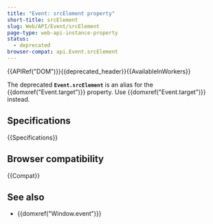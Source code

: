 ```yaml
---
title: "Event: srcElement property"
short-title: srcElement
slug: Web/API/Event/srcElement
page-type: web-api-instance-property
status:
  - deprecated
browser-compat: api.Event.srcElement
---
```


{{APIRef("DOM")}}{{deprecated_header}}{{AvailableInWorkers}}

The deprecated **`Event.srcElement`** is an alias for the {{domxref("Event.target")}} property. Use {{domxref("Event.target")}} instead.

## Specifications

{{Specifications}}

## Browser compatibility

{{Compat}}

## See also

- {{domxref("Window.event")}}
